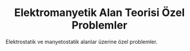 # <center>Elektromanyetik Alan Teorisi Özel Problemler </center>

Elektrostatik ve manyetostatik alanlar üzerine özel problemler.
